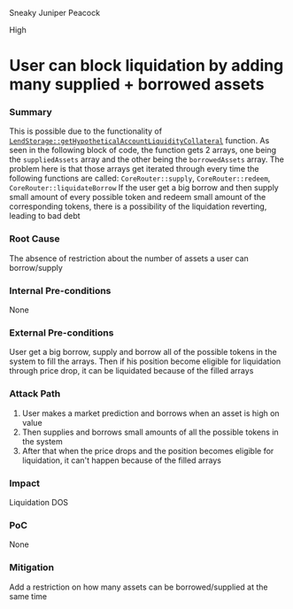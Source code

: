 Sneaky Juniper Peacock

High

# User can block liquidation by adding many supplied + borrowed assets

### Summary

This is possible due to the functionality of [`LendStorage::getHypotheticalAccountLiquidityCollateral`](https://github.com/sherlock-audit/2025-05-lend-audit-contest/blob/main/Lend-V2/src/LayerZero/LendStorage.sol#L385-L467) function. As seen in the following block of code, the function gets 2 arrays, one being the `suppliedAssets` array and the other being the `borrowedAssets` array. The problem here is that those arrays get iterated through every time the following functions are called: `CoreRouter::supply`, `CoreRouter::redeem`, `CoreRouter::liquidateBorrow`
If the user get a big borrow and then supply small amount of every possible token and redeem small amount of the corresponding tokens, there is a possibility of the liquidation reverting, leading to bad debt

### Root Cause

The absence of restriction about the number of assets a user can borrow/supply 

### Internal Pre-conditions

None

### External Pre-conditions

User get a big borrow, supply and borrow all of the possible tokens in the system to fill the arrays. Then if his position become eligible for liquidation through price drop, it can be liquidated because of the filled arrays

### Attack Path

1. User makes a market prediction and borrows when an asset is high on value
2. Then supplies and borrows small amounts of all the possible tokens in the system 
3. After that when the price drops and the position becomes eligible for liquidation, it can't happen because of the filled arrays

### Impact

Liquidation DOS

### PoC

None

### Mitigation

Add a restriction on how many assets can be borrowed/supplied at the same time